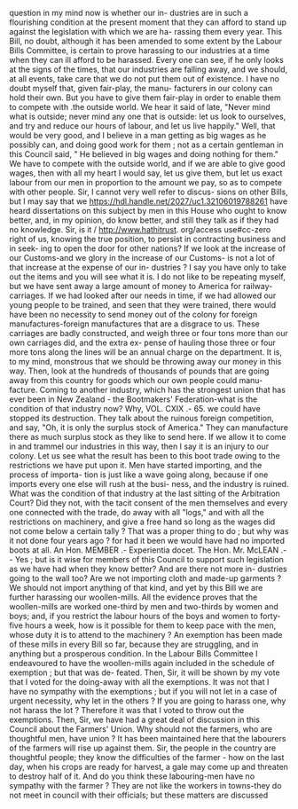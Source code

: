 question in my mind now is whether our in- dustries are in such a flourishing condition at the present moment that they can afford to stand up against the legislation with which we are ha- rassing them every year. This Bill, no doubt, although it has been amended to some extent by the Labour Bills Committee, is certain to prove harassing to our industries at a time when they can ill afford to be harassed. Every one can see, if he only looks at the signs of the times, that our industries are falling away, and we should, at all events, take care that we do not put them out of existence. I have no doubt myself that, given fair-play, the manu- facturers in our colony can hold their own. But you have to give them fair-play in order to enable them to compete with .the outside world. We hear it said of late, "Never mind what is outside; never mind any one that is outside: let us look to ourselves, and try and reduce our hours of labour, and let us live happily." Well, that would be very good, and I believe in a man getting as big wages as he possibly can, and doing good work for them ; not as a certain gentleman in this Council said, " He believed in big wages and doing nothing for them." We have to compete with the outside world, and if we are able to give good wages, then with all my heart I would say, let us give them, but let us exact labour from our men in proportion to the amount we pay, so as to compete with other people. Sir, I cannot very well refer to discus- sions on other Bills, but I may say that we https://hdl.handle.net/2027/uc1.32106019788261 have heard dissertations on this subject by men in this House who ought to know better, and, in my opinion, do know better, and still they talk as if they had no knowledge. Sir, is it / http://www.hathitrust. org/access use#cc-zero right of us, knowing the true position, to persist in contracting business and in seek- ing to open the door for other nations? If we look at the increase of our Customs-and we glory in the increase of our Customs- is not a lot of that increase at the expense of our in- dustries ? I say you have only to take out the items and you will see what it is. I do not like to be repeating myself, but we have sent away a large amount of money to America for railway-carriages. If we had looked after our needs in time, if we had allowed our young people to be trained, and seen that they were trained, there would have been no necessity to send money out of the colony for foreign manufactures-foreign manufactures that are a disgrace to us. These carriages are badly constructed, and weigh three or four tons more than our own carriages did, and the extra ex- pense of hauling those three or four more tons along the lines will be an annual charge on the department. It is, to my mind, monstrous that we should be throwing away our money in this way. Then, look at the hundreds of thousands of pounds that are going away from this country for goods which our own people could manu- facture. Coming to another industry, which has the strongest union that has ever been in New Zealand - the Bootmakers' Federation-what is the condition of that industry now? Why, VOL. CXIX .- 65. we could have stopped its destruction. They talk about the ruinous foreign competition, and say, "Oh, it is only the surplus stock of America." They can manufacture there as much surplus stock as they like to send here. If we allow it to come in and trammel our industries in this way, then I say it is an injury to our colony. Let us see what the result has been to this boot trade owing to the restrictions we have put upon it. Men have started importing, and the process of importa- tion is just like a wave going along, because if one imports every one else will rush at the busi- ness, and the industry is ruined. What was the condition of that industry at the last sitting of the Arbitration Court? Did they not, with the tacit consent of the men themselves and every one connected with the trade, do away with all "logs," and with all the restrictions on machinery, and give a free hand so long as the wages did not come below a certain tally ? That was a proper thing to do ; but why was it not done four years ago ? for had it been we would have had no imported boots at all. An Hon. MEMBER .- Experientia docet. The Hon. Mr. McLEAN .-- Yes ; but is it wise for members of this Council to support such legislation as we have had when they know better? And are there not more in- dustries going to the wall too? Are we not importing cloth and made-up garments ? We should not import anything of that kind, and yet by this Bill we are further harassing our woollen-mills. All the evidence proves that the woollen-mills are worked one-third by men and two-thirds by women and boys; and, if you restrict the labour hours of the boys and women to forty-five hours a week, how is it possible for them to keep pace with the men, whose duty it is to attend to the machinery ? An exemption has been made of these mills in every Bill so far, because they are struggling, and in anything but a prosperous condition. In the Labour Bills Committee I endeavoured to have the woollen-mills again included in the schedule of exemption ; but that was de- feated. Then, Sir, it will be shown by my vote that I voted for the doing-away with all the exemptions. It was not that I have no sympathy with the exemptions ; but if you will not let in a case of urgent necessity, why let in the others ? If you are going to harass one, why not harass the lot ? Therefore it was that I voted to throw out the exemptions. Then, Sir, we have had a great deal of discussion in this Council about the Farmers' Union. Why should not the farmers, who are thoughtful men, have union ? It has been maintained here that the labourers of the farmers will rise up against them. Sir, the people in the country are thoughtful people; they know the difficulties of the farmer - how on the last day, when his crops are ready for harvest, a gale may come up and threaten to destroy half of it. And do you think these labouring-men have no sympathy with the farmer ? They are not like the workers in towns-they do not meet in council with their officials; but these matters are discussed 